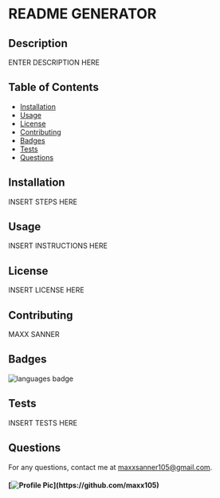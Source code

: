 
# README GENERATOR 

## Description 
 ENTER DESCRIPTION HERE
## Table of Contents 
* [Installation](#Installation)
* [Usage](#Usage)
* [License](#License)
* [Contributing](#Contributing)
* [Badges](#Badges)
* [Tests](#Tests)
* [Questions](#Questions)
## Installation 
 INSERT STEPS HERE
## Usage 
 INSERT INSTRUCTIONS HERE
## License 
 INSERT LICENSE HERE
## Contributing 
 MAXX SANNER
## Badges 
 ![languages badge](https://img.shields.io/github/languages/top/maxx105/readme_generator)
## Tests 
 INSERT TESTS HERE
## Questions 
 For any questions, contact me at [maxxsanner105@gmail.com](mailto:maxxsanner105@gmail.com).
#### [![Profile Pic](https://avatars.githubusercontent.com/u/63183869?)](https://github.com/maxx105)
